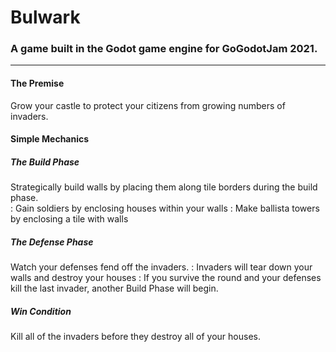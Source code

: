 # Bulwark
### A game built in the Godot game engine for GoGodotJam 2021. 

----------

#### The Premise

Grow your castle to protect your citizens from growing numbers of invaders.

#### Simple Mechanics

##### The Build Phase

Strategically build walls by placing them along tile borders during the build phase.  
: Gain soldiers by enclosing houses within your walls
: Make ballista towers by enclosing a tile with walls

 ##### The Defense Phase

Watch your defenses fend off the invaders.
: Invaders will tear down your walls and destroy your houses
: If you survive the round and your defenses kill the last invader, another Build Phase will begin.

##### Win Condition

Kill all of the invaders before they destroy all of your houses.


